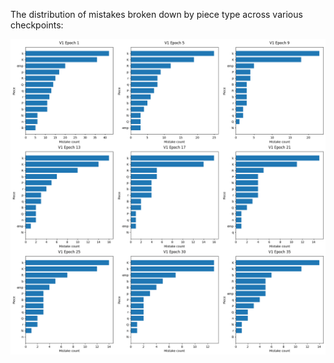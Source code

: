 The distribution of mistakes broken down by piece type across various checkpoints:

![mistakes](../assets/mistakes_epochs_pieces_topk=10_v1.png)